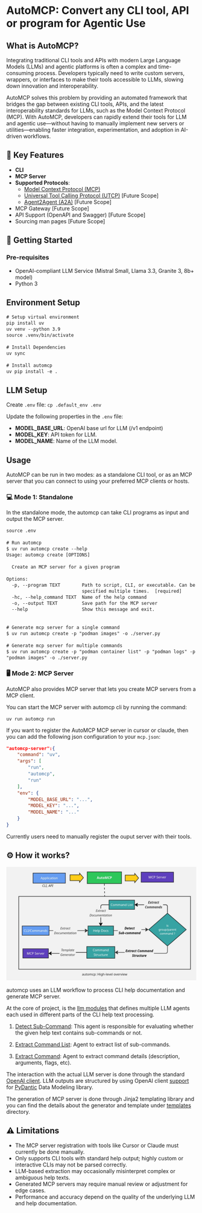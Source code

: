 
# AutoMCP: Convert any CLI tool, API or program for Agentic Use

## What is AutoMCP?

Integrating traditional CLI tools and APIs with modern Large Language Models (LLMs) and agentic platforms is often a complex and time-consuming process. Developers typically need to write custom servers, wrappers, or interfaces to make their tools accessible to LLMs, slowing down innovation and interoperability.

AutoMCP solves this problem by providing an automated framework that bridges the gap between existing CLI tools, APIs, and the latest interoperability standards for LLMs, such as the Model Context Protocol (MCP). With AutoMCP, developers can rapidly extend their tools for LLM and agentic use—without having to manually implement new servers or utilities—enabling faster integration, experimentation, and adoption in AI-driven workflows.


## 🌟 Key Features

- **CLI**
- **MCP Server**
- **Supported Protocols**: 
    - [Model Context Protocol (MCP)](https://modelcontextprotocol.io/)
    - [Universal Tool Calling Protocol (UTCP)](https://www.utcp.io) [Future Scope]
    - [Agent2Agent (A2A)](https://github.com/a2aproject/A2A) [Future Scope]
- MCP Gateway [Future Scope]
- API Support (OpenAPI and Swagger) [Future Scope]
- Sourcing man pages [Future Scope] 


## 🚦 Getting Started

### Pre-requisites

- OpenAI-compliant LLM Service (Mistral Small, Llama 3.3, Granite 3, 8b+ model)
- Python 3

## Environment Setup

```
# Setup virtual environment
pip install uv
uv venv --python 3.9
source .venv/bin/activate

# Install Dependencies
uv sync

# Install automcp
uv pip install -e .
```

## LLM Setup

Create `.env` file: `cp .default_env .env`

Update the following properties in the `.env` file:

- **MODEL_BASE_URL**: OpenAI base url for LLM (/v1 endpoint)
- **MODEL_KEY**: API token for LLM.
- **MODEL_NAME**: Name of the LLM model.

## Usage

AutoMCP can be run in two modes: as a standalone CLI tool, or as an MCP server that you can connect to using your preferred MCP clients or hosts.

### 💻 Mode 1: Standalone

In the standalone mode, the automcp can take CLI programs as input and output the MCP server.

```
source .env

# Run automcp
$ uv run automcp create --help
Usage: automcp create [OPTIONS]

  Create an MCP server for a given program

Options:
  -p, --program TEXT        Path to script, CLI, or executable. Can be
                            specified multiple times.  [required]
  -hc, --help_command TEXT  Name of the help command
  -o, --output TEXT         Save path for the MCP server
  --help                    Show this message and exit.


# Generate mcp server for a single command
$ uv run automcp create -p "podman images" -o ./server.py

# Generate mcp server for multiple commands
$ uv run automcp create -p "podman container list" -p "podman logs" -p "podman images" -o ./server.py
```

### 🖥️ Mode 2: MCP Server 

AutoMCP also provides MCP server that lets you create MCP servers from a MCP client. 

You can start the MCP server with automcp cli by running the command:

```
uv run automcp run
```

If you want to register the AutoMCP MCP server in cursor or claude, then you can add the following json configuration to your `mcp.json`:

```json
"automcp-server":{
    "command": "uv",
    "args": [
        "run",
        "automcp",
        "run"
    ],
    "env": {
        "MODEL_BASE_URL": "...",
        "MODEL_KEY": "...",
        "MODEL_NAME": "..."
    }
}
```

Currently users need to manually register the ouput server with their tools.


## ⚙️ How it works?

![Flow Diagram](./media/flow_diagram.jpg)

automcp uses an LLM workflow to process CLI help documentation and generate MCP server. 

At the core of project, is the [llm modules](./automcp/llm/) that defines multiple LLM agents each used in different parts of the CLI help text processing.

1. [Detect Sub-Command](./automcp/llm/tasks/detect_sub_commands.py): This agent is responsible for evaluating whether the given help text contains sub-commands or not.

2. [Extract Command List](./automcp/llm/tasks/extract_command_list.py): Agent to extract list of sub-commands.

3. [Extract Command](./automcp/llm/tasks/extract_command.py): Agent to extract command details (description, arguments, flags, etc).

The interaction with the actual LLM server is done through the standard [OpenAI client](https://github.com/openai/openai-python). LLM outputs are structured by using OpenAI client [support](https://platform.openai.com/docs/guides/structured-outputs?api-mode=chat) for [PyDantic](https://docs.pydantic.dev/latest/) Data Modeling library.


The generation of MCP server is done through Jinja2 templating library and you can find the details about the generator and template under [templates](./automcp/templates/) directory.


## ⚠️ Limitations

- The MCP server registration with tools like Cursor or Claude must currently be done manually.
- Only supports CLI tools with standard help output; highly custom or interactive CLIs may not be parsed correctly.
- LLM-based extraction may occasionally misinterpret complex or ambiguous help texts.
- Generated MCP servers may require manual review or adjustment for edge cases.
- Performance and accuracy depend on the quality of the underlying LLM and help documentation.
